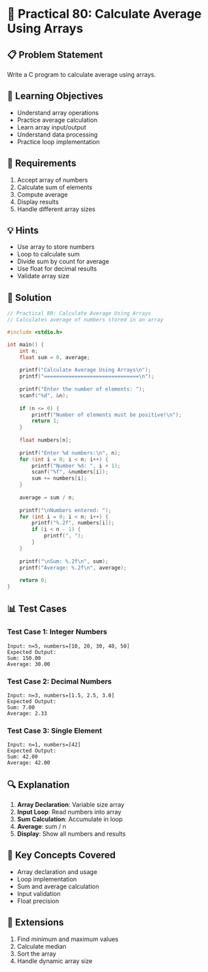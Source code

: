 # 🎯 Practical 80: Calculate Average Using Arrays

## 📋 Problem Statement

Write a C program to calculate average using arrays.

## 🎯 Learning Objectives

- Understand array operations
- Practice average calculation
- Learn array input/output
- Understand data processing
- Practice loop implementation

## 📝 Requirements

1. Accept array of numbers
2. Calculate sum of elements
3. Compute average
4. Display results
5. Handle different array sizes

## 💡 Hints

- Use array to store numbers
- Loop to calculate sum
- Divide sum by count for average
- Use float for decimal results
- Validate array size

## 🔧 Solution

```c
// Practical 80: Calculate Average Using Arrays
// Calculates average of numbers stored in an array

#include <stdio.h>

int main() {
    int n;
    float sum = 0, average;
    
    printf("Calculate Average Using Arrays\n");
    printf("===============================\n");
    
    printf("Enter the number of elements: ");
    scanf("%d", &n);
    
    if (n <= 0) {
        printf("Number of elements must be positive!\n");
        return 1;
    }
    
    float numbers[n];
    
    printf("Enter %d numbers:\n", n);
    for (int i = 0; i < n; i++) {
        printf("Number %d: ", i + 1);
        scanf("%f", &numbers[i]);
        sum += numbers[i];
    }
    
    average = sum / n;
    
    printf("\nNumbers entered: ");
    for (int i = 0; i < n; i++) {
        printf("%.2f", numbers[i]);
        if (i < n - 1) {
            printf(", ");
        }
    }
    
    printf("\nSum: %.2f\n", sum);
    printf("Average: %.2f\n", average);
    
    return 0;
}
```

## 📊 Test Cases

### Test Case 1: Integer Numbers
```
Input: n=5, numbers=[10, 20, 30, 40, 50]
Expected Output:
Sum: 150.00
Average: 30.00
```

### Test Case 2: Decimal Numbers
```
Input: n=3, numbers=[1.5, 2.5, 3.0]
Expected Output:
Sum: 7.00
Average: 2.33
```

### Test Case 3: Single Element
```
Input: n=1, numbers=[42]
Expected Output:
Sum: 42.00
Average: 42.00
```

## 🔍 Explanation

1. **Array Declaration**: Variable size array
2. **Input Loop**: Read numbers into array
3. **Sum Calculation**: Accumulate in loop
4. **Average**: sum / n
5. **Display**: Show all numbers and results

## 🎯 Key Concepts Covered

- Array declaration and usage
- Loop implementation
- Sum and average calculation
- Input validation
- Float precision

## 🚀 Extensions

1. Find minimum and maximum values
2. Calculate median
3. Sort the array
4. Handle dynamic array size